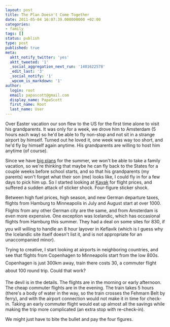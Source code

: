 ```yaml
---
layout: post
title: The Plan Doesn't Come Together
date: 2011-05-04 16:07:39.000000000 +02:00
categories:
- family
tags: []
status: publish
type: post
published: true
meta:
  aktt_notify_twitter: 'yes'
  aktt_tweeted: '1'
  _social_aggregation_next_run: '1401622578'
  _edit_last: '3'
  _social_notify: '1'
  _wpcom_is_markdown: '1'
author:
  login: root
  email: papascott@gmail.com
  display_name: PapaScott
  first_name: Root
  last_name: User
---
```

<p>Over Easter vacation our son flew to the US for the first time alone to visit his grandparents. It was only for a week, we drove him to Amsterdam (5 hours each way) so he'd be able to fly non-stop and not sit in a strange airport by himself. Turned out he loved it, one week was way too short, and he'd fly by himself again anytime. His grandparents are willing to host him anytime (of course).</p>
<p>Since we have <a href="/archives/2011/04/30/groundbreak/">big plans</a> for the summer, we won't be able to take a family vacation, so we're thinking that maybe he can fly back to the States for a couple weeks before school starts, and so that his grandparents (my parents) won't forget what their son (me) looks like, I could fly in for a few days to pick him up. So I started looking at <a href="http://kayak.com/">Kayak</a> for flight prices, and suffered a sudden attack of sticker shock. Four-figure sticker shock.</p>
<p>Between high fuel prices, high season, and new German departure taxes, flights from Hamburg to Minneapolis in July and August start at over 1000. Flights from any other German city are the same, and from Amsterdam is even more expensive. One exception was Icelandic, which has occasional flights from Hamburg this summer. They had a deal on some sites for 830, if you will willing to handle an 8 hour layover in Keflavik (which is I guess why the Icelandic site itself doesn't list it, and is not appropriate for an unaccompanied minor).</p>
<p>Trying to creative, I start looking at airports in neighboring countries, and see that flights from Copenhagen to Minneapolis start from the low 800s. Copenhagen is just 300km away, train there costs 30, a commuter flight about 100 round trip. Could that work?</p>
<p>The devil is in the details. The flights are in the morning or early afternoon. The cheap commuter flights are in the evening. The train takes 5 hours (there's a body of water in the way, so the train crosses the Fehmarn Belt by ferry), and with the airport connection would not make it in time for check-in. Taking an early commuter flight would eat up almost all the savings while making the trip more complicated (an extra stop with re-check-in).</p>
<p>We might just have to bite the bullet and pay the four figures.</p>
